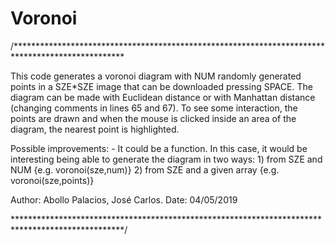 # Voronoi
/*************************************************************************************************

This code generates a voronoi diagram with NUM randomly generated points in a SZE*SZE image that
can be downloaded pressing SPACE. The diagram can be made with Euclidean distance or with 
Manhattan distance (changing comments in lines 65 and 67). To see some interaction, the points are
drawn and when the mouse is clicked inside an area of the diagram, the nearest point is 
highlighted.

Possible improvements:
	- It could be a function. In this case, it would be interesting being able to generate the 
	diagram in two ways: 
		1) from SZE and NUM {e.g. voronoi(sze,num)}
		2) from SZE and a given array {e.g. voronoi(sze,points)}

Author: Abollo Palacios, José Carlos.
Date: 04/05/2019

*************************************************************************************************/
